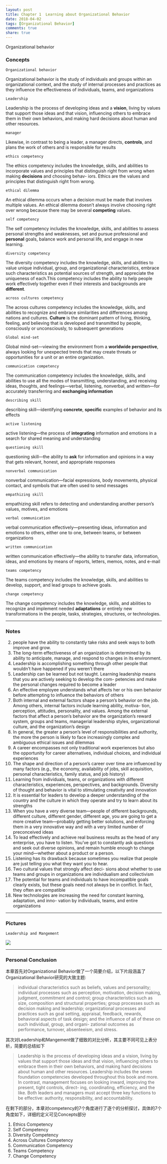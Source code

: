 ```yaml
---
layout: post
title: Chapter 1  Learning about Organizational Behavior
date: 2018-04-02
tags: [Organizational Behavior]
comments: true
share: true
---
```


Organizational behavior 

### Concepts

`Organizational behavior`

Organizational behavior is the study of individuals and groups within an organizational context, and the study of internal processes and practices as they influence the effectiveness of individuals, teams, and organizations

`Leadership`

Leadership is the process of developing ideas and a **vision**, living by values that support those ideas and that vision, influencing others to embrace them in their own behaviors, and making hard decisions about human and other resources.

`manager`

Likewise, in contrast to being a leader, a manager directs, **controls**, and plans the work of others and is responsible for results

`ethics competency`

The ethics competency includes the knowledge, skills, and abilities to incorporate values and principles that distinguish right from wrong when making **decisions** and choosing behav- iors. Ethics are the values and principles that distinguish right from wrong.

`ethical dilemma`

An ethical dilemma occurs when a decision must be made that involves multiple values. An ethical dilemma doesn’t always involve choosing right over wrong because there may be several **competing** values.

`self competency`

The self competency includes the knowledge, skills, and abilities to assess personal strengths and weaknesses, set and pursue professional and **personal** goals, balance work and personal life, and engage in new learning.

`diversity competency`

The diversity competency includes the knowledge, skills, and abilities to value unique individual, group, and organizational characteristics, embrace such characteristics as potential sources of strength, and appreciate the uniqueness of each.This competency includes the ability to help people work effectively together even if their interests and backgrounds are **different**.

`across cultures competency`

The across cultures competency includes the knowledge, skills, and abilities to recognize and embrace similarities and differences among nations and cultures. **Culture** is the dominant pattern of living, thinking, feeling, and believing that is developed and transmitted by people, consciously or unconsciously, to subsequent generations

`Global mind-set`

Global mind-set—viewing the environment from a **worldwide perspective**, always looking for unexpected trends that may create threats or opportunities for a unit or an entire organization.

`communication competency`

The communication competency includes the knowledge, skills, and abilities to use all the modes of transmitting, understanding, and receiving ideas, thoughts, and feelings—verbal, listening, nonverbal, and written—for accurately transferring and **exchanging information**

`describing skill`

describing skill—identifying **concrete**, **specific** examples of behavior and its effects

`active listening`

active listening—the process of **integrating** information and emotions in a search for shared meaning and understanding

`questioning skill`

questioning skill—the ability to **ask** for information and opinions in a way that gets relevant, honest, and appropriate responses

`nonverbal communication`

nonverbal communication—facial expressions, body movements, physical contact, and symbols that are often used to send messages

`empathizing skill`

empathizing skill refers to detecting and understanding another person’s values, motives, and emotions

`verbal communication`

verbal communication effectively—presenting ideas, information and emotions to others, either one to one, between teams, or between organizations

`written communication`

written communication effectively—the ability to transfer data, information, ideas, and emotions by means of reports, letters, memos, notes, and e-mail

`teams competency`

The teams competency includes the knowledge, skills, and abilities to develop, support, and lead groups to achieve goals.

`change competency`

The change competency includes the knowledge, skills, and abilities to recognize and implement needed **adaptations** or entirely new transformations in the people, tasks, strategies, structures, or technologies.

---

### Notes 

2. people have the ability to constantly take risks and seek ways to both improve and grow.
3. The long-term effectiveness of an organization is determined by its ability to anticipate, manage, and respond to changes in its environment.
4. Leadership is accomplishing something through other people that wouldn’t have happened if you weren’t there
5. Leadership can be learned but not taught. Learning leadership means that you are actively seeking to develop the com- petencies and make the personal changes required to become a leader
6. An effective employee understands what affects her or his own behavior before attempting to influence the behaviors of others
7. Both internal and external factors shape a person’s behavior on the job. Among others, internal factors include learning ability, motiva- tion, perception, attitudes, personality, and values. Among the external factors that affect a person’s behavior are the organization’s reward system, groups and teams, managerial leadership styles, organizational culture, and the organization’s design
8. In general, the greater a person’s level of responsibilities and authority, the more the person is likely to face increasingly complex and ambiguous ethical issues and dilemmas
9. A career encompasses not only traditional work experiences but also the opportunity for career alternatives, individual choices, and individual experiences
10. The shape and direction of a person’s career over time are influenced by many factors (e.g., the economy, availability of jobs, skill acquisition, personal characteristics, family status, and job history)
10. Learning from individuals, teams, or organizations with  different characteristics, experiences, perspectives, and backgrounds. Diversity of thought and behavior is vital to stimulating creativity and innovation
11. It is essential for leaders to develop a deeper understanding of the country and the culture in which they operate and try to learn about its strengths
12. When you have a very diverse team—people of different backgrounds, different culture, different gender, different age, you are going to get a more creative team—probably getting better solutions, and enforcing them in a very innovative way and with a very limited number of preconceived ideas
13. To lead effectively and achieve real business results as the head of any enterprise, you have to listen. You’ve got to constantly ask questions and seek out diverse opinions, and remain humble enough to change your mind—whether about a product or a person.
14. Listening has its drawback because sometimes you realize that people are just telling you what they want you to hear.
15. Two cultural values that strongly affect deci- sions about whether to use teams and groups in organizations are individualism and collectivism
16. The potential for teams and individuals to have incompatible goals clearly exists, but these goals need not always be in conflict. In fact, they often are compatible
17. New technologies are increasing the need for constant learning, adaptation, and inno- vation by individuals, teams, and entire organizations

---

### Pictures

`Leadership and Mangement`

![](https://ws2.sinaimg.cn/large/006tKfTcly1fpyoo6slbdj31f61dmdnr.jpg)

---

### Personal Conclusion

本章首先对Organizational Behavior做了一个简要介绍，以下片段涵盖了Organizational Behavior研究的大致主题:

> individual characteristics such as beliefs, values and personality; individual processes such as perception, motivation, decision making, judgment, commitment and control; group characteristics such as size, composition and structural properties; group processes such as decision making and leadership; organizational processes and practices such as goal setting, appraisal, feedback, rewards, behavioral aspects of task design; and the influence of all of these on such individual, group, and organi- zational outcomes as performance, turnover, absenteeism, and stress.

其次对Leadership和Mangement做了细致的对比分析，其主要不同可见上表分析，简要的总结如下

> Leadership is the process of developing ideas and a vision, living by values that support those ideas and that vision, influencing others to embrace them in their own behaviors, and making hard decisions about human and other resources. Leadership includes the seven foundation competencies developed throughout this book and more. In contrast, management focuses on looking inward, improving the present, tight controls, direct- ing, coordinating, efficiency, and the like. Both leaders and managers must accept three key functions to be effective: authority, responsibility, and accountability.

在剩下的部分，本章对competency的7个角度进行了逐个的分析探讨，具体的7个角度如下，详细的定义可见Concepts部分

1. Ethics Competency
2. Self Competency
3. Diversity Competency
4. Across Cultures Competency
5. Communication Competency
6. Teams Competency
7. Change Competency







